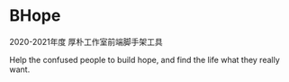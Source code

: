 # BHope
2020-2021年度 厚朴工作室前端脚手架工具

Help the confused people to build hope, and find the life what they really want.
